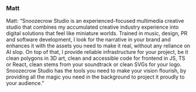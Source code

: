 ### Matt

Matt: “Snoozecrow Studio is an experienced-focused multimedia creative studio that combines my accumulated creative industry experience into digital solutions that feel like miniature worlds. Trained in music, design, PR and software development, I look for the narrative in your brand and enhances it with the assets you need to make it real, without any reliance on AI slop. On top of that, I provide reliable infrastructure for your project, be it clean polygons in 3D art, clean and accessible code for frontend in JS, TS or React, clean stems from your soundtrack or clean SVGs for your logo. Snoozecrow Studio has the tools you need to make your vision flourish, by providing all the magic you need in the background to project it proudly to your audience.”

